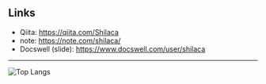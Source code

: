 ## Links
- Qiita: https://qiita.com/Shilaca
- note: https://note.com/shilaca/
- Docswell (slide): https://www.docswell.com/user/shilaca

---

![Top Langs](https://github-readme-stats.vercel.app/api/top-langs/?username=shilaca&layout=compact&title_color=90BB87)

<!--
![Anurag's GitHub stats](https://github-readme-stats.vercel.app/api?username=shilaca&count_private=true&show_icons=true&title_color=EE7BAC&icon_color=90BB86)
-->

<!---
shilaca/shilaca is a ✨ special ✨ repository because its `README.md` (this file) appears on your GitHub profile.
You can click the Preview link to take a look at your changes.

- 👋 Hi, I’m @shilaca
- 👀 I’m interested in ...
- 🌱 I’m currently learning ...
- 💞️ I’m looking to collaborate on ...
- 📫 How to reach me 
--->
